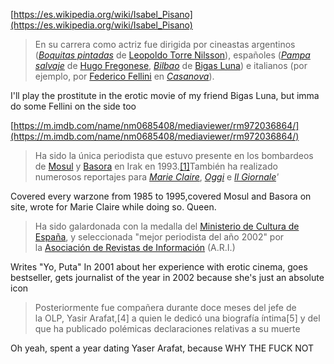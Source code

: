 [https://es.wikipedia.org/wiki/Isabel_Pisano](https://es.wikipedia.org/wiki/Isabel_Pisano)

> En su carrera como actriz fue dirigida por cineastas argentinos (_[Boquitas pintadas](https://es.m.wikipedia.org/wiki/Boquitas_pintadas_(pel%C3%ADcula) "Boquitas pintadas (película)")_ de [Leopoldo Torre Nilsson](https://es.m.wikipedia.org/wiki/Leopoldo_Torre_Nilsson "Leopoldo Torre Nilsson")), españoles (_[Pampa salvaje](https://es.m.wikipedia.org/wiki/Pampa_salvaje "Pampa salvaje")_ de [Hugo Fregonese](https://es.m.wikipedia.org/wiki/Hugo_Fregonese "Hugo Fregonese"), _[Bilbao](https://es.m.wikipedia.org/wiki/Bilbao_(pel%C3%ADcula) "Bilbao (película)")_ de [Bigas Luna](https://es.m.wikipedia.org/wiki/Bigas_Luna "Bigas Luna")) e italianos (por ejemplo, por [Federico Fellini](https://es.m.wikipedia.org/wiki/Federico_Fellini "Federico Fellini") en _[Casanova](https://es.m.wikipedia.org/wiki/Casanova_(pel%C3%ADcula_de_1976) "Casanova (película de 1976)")_).

I'll play the prostitute in the erotic movie of my friend Bigas Luna, but imma do some Fellini on the side too

[https://m.imdb.com/name/nm0685408/mediaviewer/rm972036864/](https://m.imdb.com/name/nm0685408/mediaviewer/rm972036864/)


> Ha sido la única periodista que estuvo presente en los bombardeos de [Mosul](https://es.m.wikipedia.org/wiki/Mosul "Mosul") y [Basora](https://es.m.wikipedia.org/wiki/Basora "Basora") en Irak en 1993.[[1]](https://es.m.wikipedia.org/wiki/Isabel_Pisano#cite_note-1)​ También ha realizado numerosos reportajes para _[Marie Claire](https://es.m.wikipedia.org/wiki/Marie_Claire "Marie Claire")_, _[Oggi](https://es.m.wikipedia.org/w/index.php?title=Oggi&action=edit&redlink=1 "Oggi (aún no redactado)")_ e _[Il Giornale](https://es.m.wikipedia.org/wiki/Il_Giornale "Il Giornale")'_

Covered every warzone from 1985 to 1995,covered Mosul and Basora on site, wrote for Marie Claire while doing so. Queen.

> Ha sido galardonada con la medalla del [Ministerio de Cultura de España](https://es.m.wikipedia.org/wiki/Ministerio_de_Educaci%C3%B3n,_Cultura_y_Deporte_(2000-2004) "Ministerio de Educación, Cultura y Deporte (2000-2004)"), y seleccionada "mejor periodista del año 2002" por la [Asociación de Revistas de Información](https://es.m.wikipedia.org/w/index.php?title=Asociaci%C3%B3n_de_Revistas_de_Informaci%C3%B3n&action=edit&redlink=1 "Asociación de Revistas de Información (aún no redactado)") (A.R.I.)

Writes "Yo, Puta" In 2001 about her experience with erotic cinema, goes bestseller, gets journalist of the year in 2002 because she's just an absolute icon

> Posteriormente fue compañera durante doce meses del jefe de la OLP, Yasir Arafat,[4]​ a quien le dedicó una biografía íntima[5]​ y del que ha publicado polémicas declaraciones relativas a su muerte

Oh yeah, spent a year dating Yaser Arafat, because WHY THE FUCK NOT

